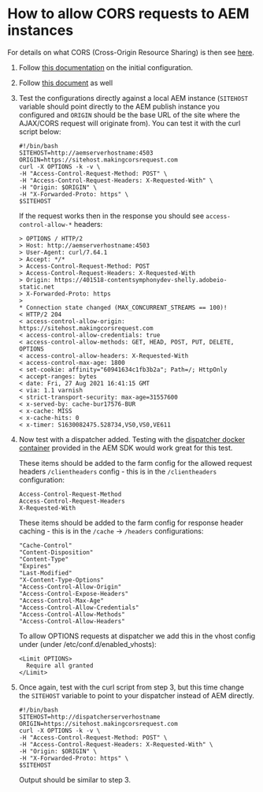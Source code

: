 # How to allow CORS requests to AEM instances
For details on what CORS (Cross-Origin Resource Sharing) is then see [here](https://developer.mozilla.org/en-US/docs/Web/HTTP/CORS).

1. Follow [this documentation](https://experienceleague.adobe.com/docs/experience-manager-learn/foundation/security/develop-for-cross-origin-resource-sharing.html?lang=en) on the initial configuration.
2. Follow [this document](https://experienceleague.adobe.com/docs/experience-manager-learn/foundation/security/understand-cross-origin-resource-sharing.html?lang=en) as well
3. Test the configurations directly against a local AEM instance (`SITEHOST` variable should point directly to the AEM publish instance you configured and `ORIGIN` should be the base URL of the site where the AJAX/CORS request will originate from).  You can test it with the curl script below:
    ```   
    #!/bin/bash
    SITEHOST=http://aemserverhostname:4503
    ORIGIN=https://sitehost.makingcorsrequest.com
    curl -X OPTIONS -k -v \
    -H "Access-Control-Request-Method: POST" \
    -H "Access-Control-Request-Headers: X-Requested-With" \
    -H "Origin: $ORIGIN" \
    -H "X-Forwarded-Proto: https" \
    $SITEHOST
    ```
   If the request works then in the response you should see `access-control-allow-*` headers:
    ```
    > OPTIONS / HTTP/2
    > Host: http://aemserverhostname:4503
    > User-Agent: curl/7.64.1
    > Accept: */*
    > Access-Control-Request-Method: POST
    > Access-Control-Request-Headers: X-Requested-With
    > Origin: https://401518-contentsymphonydev-shelly.adobeio-static.net
    > X-Forwarded-Proto: https
    > 
    * Connection state changed (MAX_CONCURRENT_STREAMS == 100)!
    < HTTP/2 204 
    < access-control-allow-origin: https://sitehost.makingcorsrequest.com
    < access-control-allow-credentials: true
    < access-control-allow-methods: GET, HEAD, POST, PUT, DELETE, OPTIONS
    < access-control-allow-headers: X-Requested-With
    < access-control-max-age: 1800
    < set-cookie: affinity="60941634c1fb3b2a"; Path=/; HttpOnly
    < accept-ranges: bytes
    < date: Fri, 27 Aug 2021 16:41:15 GMT
    < via: 1.1 varnish
    < strict-transport-security: max-age=31557600
    < x-served-by: cache-bur17576-BUR
    < x-cache: MISS
    < x-cache-hits: 0
    < x-timer: S1630082475.528734,VS0,VS0,VE611
    ```
    
4. Now test with a dispatcher added.  Testing with the [dispatcher docker container](https://experienceleague.adobe.com/docs/experience-manager-cloud-service/implementing/content-delivery/disp-overview.html?lang=en) provided in the AEM SDK would work great for this test.

    These items should be added to the farm config for the allowed request headers `/clientheaders` config - this is in the `/clientheaders` configuration:
    ```
    Access-Control-Request-Method
    Access-Control-Request-Headers
    X-Requested-With
    ```
    
    These items should be added to the farm config for response header caching - this is in the `/cache` -> `/headers` configurations:
    ```
    "Cache-Control"
    "Content-Disposition"
    "Content-Type"
    "Expires"
    "Last-Modified"
    "X-Content-Type-Options"
    "Access-Control-Allow-Origin"
    "Access-Control-Expose-Headers"
    "Access-Control-Max-Age"
    "Access-Control-Allow-Credentials"
    "Access-Control-Allow-Methods"
    "Access-Control-Allow-Headers"
    ```
    To allow OPTIONS requests at dispatcher we add this in the vhost config under <Directory /> (under /etc/conf.d/enabled_vhosts):
    ```
    <Limit OPTIONS>
      Require all granted
    </Limit>
    ```
5. Once again, test with the curl script from step 3, but this time change the `SITEHOST` variable to point to your dispatcher instead of AEM directly.
    ``` 
    #!/bin/bash
    SITEHOST=http://dispatcherserverhostname
    ORIGIN=https://sitehost.makingcorsrequest.com
    curl -X OPTIONS -k -v \
    -H "Access-Control-Request-Method: POST" \
    -H "Access-Control-Request-Headers: X-Requested-With" \
    -H "Origin: $ORIGIN" \
    -H "X-Forwarded-Proto: https" \
    $SITEHOST
    ```
    Output should be similar to step 3.
